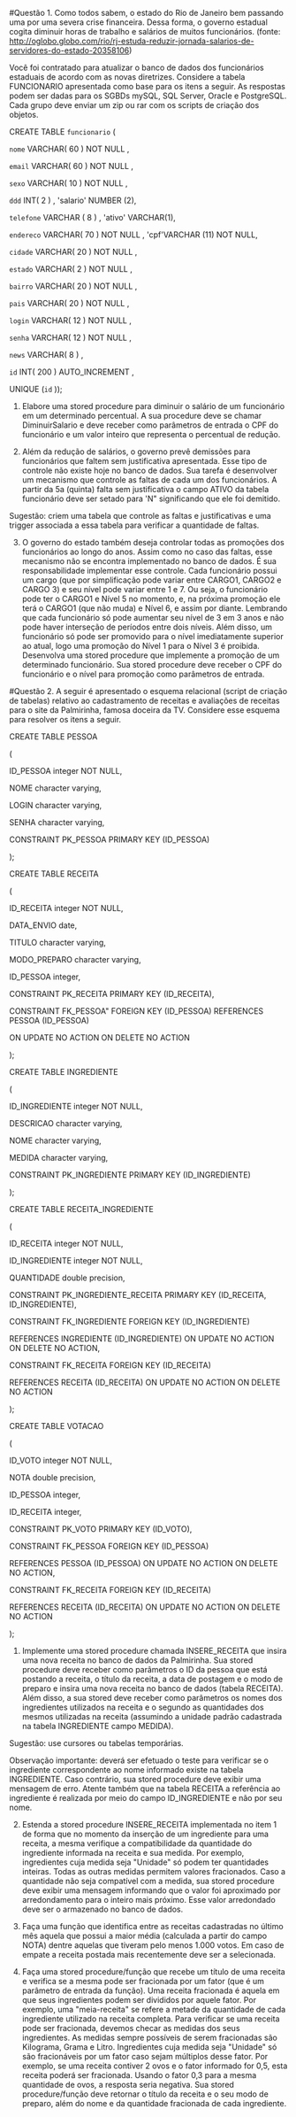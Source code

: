 
#Questão 1. Como todos sabem, o estado do Rio de Janeiro bem passando uma por uma severa crise financeira. Dessa forma, o governo estadual cogita diminuir horas de trabalho e salários de muitos funcionários. (fonte: http://oglobo.globo.com/rio/rj-estuda-reduzir-jornada-salarios-de-servidores-do-estado-20358106)

Você foi contratado para atualizar o banco de dados dos funcionários estaduais de acordo com as novas diretrizes. Considere a tabela FUNCIONARIO apresentada como base para os itens a seguir. As respostas podem ser dadas para os SGBDs mySQL, SQL Server, Oracle e PostgreSQL. Cada grupo deve enviar um zip ou rar com os scripts de criação dos objetos.

CREATE TABLE `funcionario` (

`nome` VARCHAR( 60 ) NOT NULL ,

`email` VARCHAR( 60 ) NOT NULL ,

`sexo` VARCHAR( 10 ) NOT NULL ,

`ddd` INT( 2 ) ,
'salario' NUMBER (2),


`telefone` VARCHAR ( 8 ) ,
'ativo' VARCHAR(1),


`endereco` VARCHAR( 70 ) NOT NULL ,
'cpf'VARCHAR (11) NOT NULL,


`cidade` VARCHAR( 20 ) NOT NULL ,

`estado` VARCHAR( 2 ) NOT NULL ,

`bairro` VARCHAR( 20 ) NOT NULL ,

`pais` VARCHAR( 20 ) NOT NULL ,

`login` VARCHAR( 12 ) NOT NULL ,

`senha` VARCHAR( 12 ) NOT NULL ,

`news` VARCHAR( 8 ) ,

`id` INT( 200 ) AUTO_INCREMENT ,

UNIQUE (`id` ));

1. Elabore uma stored procedure para diminuir o salário de um funcionário em um determinado percentual. A sua procedure deve se chamar DiminuirSalario e deve receber como parâmetros de entrada o CPF do funcionário e um valor inteiro que representa o percentual de redução.

2. Além da redução de salários, o governo prevê demissões para funcionários que faltem sem justificativa apresentada. Esse tipo de controle não existe hoje no banco de dados. Sua tarefa é desenvolver um mecanismo que controle as faltas de cada um dos funcionários. A partir da 5a (quinta) falta sem justificativa o campo ATIVO da tabela funcionário deve ser setado para 'N" significando que ele foi demitido.

Sugestão: criem uma tabela que controle as faltas e justificativas e uma trigger associada a essa tabela para verificar a quantidade de faltas.

3. O governo do estado também deseja controlar todas as promoções dos funcionários ao longo do anos. Assim como no caso das faltas, esse mecanismo não se encontra implementado no banco de dados. É sua responsabilidade implementar esse controle. Cada funcionário possui um cargo (que por simplificação pode variar entre CARGO1, CARGO2 e CARGO 3) e seu nível pode variar entre 1 e 7. Ou seja, o funcionário pode ter o CARGO1 e Nível 5 no momento, e, na próxima promoção ele terá o CARGO1 (que não muda) e Nível 6, e assim por diante. Lembrando que cada funcionário só pode aumentar seu nível de 3 em 3 anos e não pode haver interseção de períodos entre dois níveis. Além disso, um funcionário só pode ser promovido para o nível imediatamente superior ao atual, logo uma promoção do Nível 1 para o Nível 3 é proibida. Desenvolva uma stored procedure que implemente a promoção de um determinado funcionário. Sua stored procedure deve receber o CPF do funcionário e o nível para promoção como parâmetros de entrada.

#Questão 2. A seguir é apresentado o esquema relacional (script de criação de tabelas) relativo ao cadastramento de receitas e avaliações de receitas para o site da Palmirinha, famosa doceira da TV. Considere esse esquema para resolver os itens a seguir.





CREATE TABLE PESSOA

(

ID_PESSOA integer NOT NULL,

NOME character varying,

LOGIN character varying,

SENHA character varying,

CONSTRAINT PK_PESSOA PRIMARY KEY (ID_PESSOA)

);






CREATE TABLE RECEITA

(

ID_RECEITA integer NOT NULL,

DATA_ENVIO date,

TITULO character varying,

MODO_PREPARO character varying,

ID_PESSOA integer,

CONSTRAINT PK_RECEITA PRIMARY KEY (ID_RECEITA),

CONSTRAINT FK_PESSOA" FOREIGN KEY (ID_PESSOA) REFERENCES PESSOA (ID_PESSOA)

ON UPDATE NO ACTION ON DELETE NO ACTION

);






CREATE TABLE INGREDIENTE

(

ID_INGREDIENTE integer NOT NULL,

DESCRICAO character varying,

NOME character varying,

MEDIDA character varying,

CONSTRAINT PK_INGREDIENTE PRIMARY KEY (ID_INGREDIENTE)

);






CREATE TABLE RECEITA_INGREDIENTE

(

ID_RECEITA integer NOT NULL,

ID_INGREDIENTE integer NOT NULL,

QUANTIDADE double precision,

CONSTRAINT PK_INGREDIENTE_RECEITA PRIMARY KEY (ID_RECEITA, ID_INGREDIENTE),

CONSTRAINT FK_INGREDIENTE FOREIGN KEY (ID_INGREDIENTE)

REFERENCES INGREDIENTE (ID_INGREDIENTE) ON UPDATE NO ACTION ON DELETE NO ACTION,

CONSTRAINT FK_RECEITA FOREIGN KEY (ID_RECEITA)

REFERENCES RECEITA (ID_RECEITA) ON UPDATE NO ACTION ON DELETE NO ACTION

);






CREATE TABLE VOTACAO

(

ID_VOTO integer NOT NULL,

NOTA double precision,

ID_PESSOA integer,

ID_RECEITA integer,

CONSTRAINT PK_VOTO PRIMARY KEY (ID_VOTO),

CONSTRAINT FK_PESSOA FOREIGN KEY (ID_PESSOA)

REFERENCES PESSOA (ID_PESSOA) ON UPDATE NO ACTION ON DELETE NO ACTION,

CONSTRAINT FK_RECEITA FOREIGN KEY (ID_RECEITA)

REFERENCES RECEITA (ID_RECEITA) ON UPDATE NO ACTION ON DELETE NO ACTION

);


1. Implemente uma stored procedure chamada INSERE_RECEITA que insira uma nova receita no banco de dados da Palmirinha. Sua stored procedure deve receber como parâmetros o ID da pessoa que está postando a receita, o título da receita, a data de postagem e o modo de preparo e insira uma nova receita no banco de dados (tabela RECEITA). Além disso, a sua stored deve receber como parâmetros os nomes dos ingredientes utilizados na receita e o segundo as quantidades dos mesmos utilizadas na receita (assumindo a unidade padrão cadastrada na tabela INGREDIENTE campo MEDIDA).

Sugestão: use cursores ou tabelas temporárias.







Observação importante: deverá ser efetuado o teste para verificar se o ingrediente correspondente ao nome informado existe na tabela INGREDIENTE. Caso contrário, sua stored procedure deve exibir uma mensagem de erro. Atente também que na tabela RECEITA a referência ao ingrediente é realizada por meio do campo ID_INGREDIENTE e não por seu nome.

2. Estenda a stored procedure INSERE_RECEITA implementada no item 1 de forma que no momento da inserção de um ingrediente para uma receita, a mesma verifique a compatibilidade da quantidade do ingrediente informada na receita e sua medida. Por exemplo, ingredientes cuja medida seja "Unidade" só podem ter quantidades inteiras. Todas as outras medidas permitem valores fracionados. Caso a quantidade não seja compatível com a medida, sua stored procedure deve exibir uma mensagem informando que o valor foi aproximado por arredondamento para o inteiro mais próximo. Esse valor arredondado deve ser o armazenado no banco de dados.

3. Faça uma função que identifica entre as receitas cadastradas no último mês aquela que possui a maior média (calculada a partir do campo NOTA) dentre aquelas que tiveram pelo menos 1.000 votos. Em caso de empate a receita postada mais recentemente deve ser a selecionada.

4. Faça uma stored procedure/função que recebe um título de uma receita e verifica se a mesma pode ser fracionada por um fator (que é um parâmetro de entrada da função). Uma receita fracionada é aquela em que seus ingredientes podem ser divididos por aquele fator. Por exemplo, uma "meia-receita" se refere a metade da quantidade de cada ingrediente utilizado na receita completa. Para verificar se uma receita pode ser fracionada, devemos checar as medidas dos seus ingredientes. As medidas sempre possíveis de serem fracionadas são Kilograma, Grama e Litro. Ingredientes cuja medida seja "Unidade" só são fracionáveis por um fator caso sejam múltiplos desse fator. Por exemplo, se uma receita contiver 2 ovos e o fator informado for 0,5, esta receita poderá ser fracionada. Usando o fator 0,3 para a mesma quantidade de ovos, a resposta seria negativa. Sua stored procedure/função deve retornar o título da receita e o seu modo de preparo, além do nome e da quantidade fracionada de cada ingrediente.
